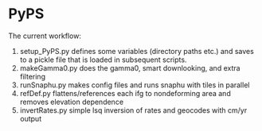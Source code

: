 # PyPS

The current workflow:
1. setup_PyPS.py defines some variables (directory paths etc.) and saves to a pickle file that is loaded in subsequent scripts.
2. makeGamma0.py does the gamma0, smart downlooking, and extra filtering
3. runSnaphu.py makes config files and runs snaphu with tiles in parallel 
4. refDef.py flattens/references each ifg to nondeforming area and removes elevation dependence
5. invertRates.py simple lsq inversion of rates and geocodes with cm/yr output
